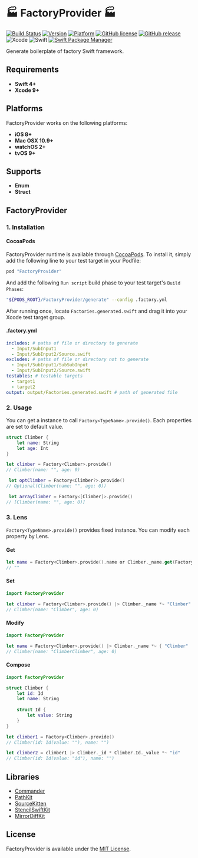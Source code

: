# :factory: FactoryProvider :factory:

[![Build Status](https://travis-ci.com/Nonchalant/FactoryProvider.svg?branch=master)](https://travis-ci.com/Nonchalant/FactoryProvider)
[![Version](http://img.shields.io/cocoapods/v/FactoryProvider.svg?style=flat)](http://cocoadocs.org/pods/FactoryProvider)
[![Platform](http://img.shields.io/cocoapods/p/FactoryProvider.svg?style=flat)](http://cocoadocs.org/pods/FactoryProvider)
[![GitHub license](https://img.shields.io/badge/license-MIT-lightgrey.svg)](https://raw.githubusercontent.com/Nonchalant/FactoryProvider/master/LICENSE.md)
[![GitHub release](https://img.shields.io/github/release/Nonchalant/FactoryProvider.svg)](https://github.com/Nonchalant/FactoryProvider/releases)
![Xcode](https://img.shields.io/badge/Xcode-9.3.svg)
![Swift](https://img.shields.io/badge/Swift-4.1.svg)
[![Swift Package Manager](https://img.shields.io/badge/Swift%20Package%20Manager-4.0.0-brightgreen.svg)](https://github.com/apple/swift-package-manager)

Generate boilerplate of factory Swift framework.


## Requirements

- **Swift 4+**
- **Xcode 9+**


## Platforms

FactoryProvider works on the following platforms:

- **iOS 8+**
- **Mac OSX 10.9+**
- **watchOS 2+**
- **tvOS 9+**


## Supports

- **Enum**
- **Struct**


## FactoryProvider

### 1. Installation

#### CocoaPods

FactoryProvider runtime is available through [CocoaPods](http://cocoapods.org). To install it, simply add the following line to your test target in your Podfile:

```Ruby
pod "FactoryProvider"
```

And add the following `Run script` build phase to your test target's `Build Phases`:

```Bash
"${PODS_ROOT}/FactoryProvider/generate" --config .factory.yml
```

After running once, locate `Factories.generated.swift` and drag it into your Xcode test target group.

#### .factory.yml

```yml
includes: # paths of file or directory to generate
  - Input/SubInput1
  - Input/SubInput2/Source.swift
excludes: # paths of file or directory not to generate
  - Input/SubInput1/SubSubInput
  - Input/SubInput2/Source.swift
testables: # testable targets
  - target1
  - target2
output: output/Factories.generated.swift # path of generated file
```

### 2. Usage

You can get a instance to call `Factory<TypeName>.provide()`. Each properties are set to default value.

```swift
struct Climber {
    let name: String
    let age: Int
}

let climber = Factory<Climber>.provide()
// Climber(name: "", age: 0)

 let optClimber = Factory<Climber?>.provide()
// Optional(Climber(name: "", age: 0))

 let arrayClimber = Factory<[Climber]>.provide()
// [Climber(name: "", age: 0)]
```

### 3. Lens

`Factory<TypeName>.provide()` provides fixed instance. You can modify each property by Lens.

#### Get

```swift
let name = Factory<Climber>.provide().name or Climber._name.get(Factory<Climber>.provide())
// ""
```

#### Set

```swift
import FactoryProvider

let climber = Factory<Climber>.provide() |> Climber._name *~ "Climber"
// Climber(name: "Climber", age: 0)
```

#### Modify

```swift
import FactoryProvider

let name = Factory<Climber>.provide() |> Climber._name *~ { "Climber" |> { $0 + $0 } }()
// Climber(name: "ClimberClimber", age: 0)
```

#### Compose

```swift
import FactoryProvider

struct Climber {
    let id: Id
    let name: String
    
    struct Id {
        let value: String
    }
}

let climber1 = Factory<Climber>.provide()
// Climber(id: Id(value: ""), name: "")

let climber2 = climber1 |> Climber._id * Climber.Id._value *~ "id"
// Climber(id: Id(value: "id"), name: "")
```


## Libraries

* [Commander](https://github.com/kylef/Commander)
* [PathKit](https://github.com/kylef/PathKit)
* [SourceKitten](https://github.com/jpsim/SourceKitten)
* [StencilSwiftKit](https://github.com/SwiftGen/StencilSwiftKit)
* [MirrorDiffKit](https://github.com/Kuniwak/MirrorDiffKit)


## License

FactoryProvider is available under the [MIT License](LICENSE).
